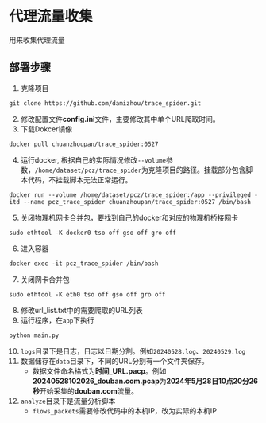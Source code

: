 # 代理流量收集

用来收集代理流量

## 部署步骤
1. 克隆项目
```
git clone https://github.com/damizhou/trace_spider.git
```
2. 修改配置文件**config.ini**文件，主要修改其中单个URL爬取时间。
3. 下载Dokcer镜像
```
docker pull chuanzhoupan/trace_spider:0527
```
4. 运行docker, 根据自己的实际情况修改`--volume`参数，`/home/dataset/pcz/trace_spider`为克隆项目的路径。挂载部分包含脚本代码，不挂载脚本无法正常运行。
```
docker run --volume /home/dataset/pcz/trace_spider:/app --privileged -itd --name pcz_trace_spider chuanzhoupan/trace_spider:0527 /bin/bash
```
5. 关闭物理机网卡合并包，要找到自己的docker和对应的物理机桥接网卡
```
sudo ethtool -K docker0 tso off gso off gro off
```
6. 进入容器
```
docker exec -it pcz_trace_spider /bin/bash  
```
7. 关闭网卡合并包
```
sudo ethtool -K eth0 tso off gso off gro off
```
8. 修改url_list.txt中的需要爬取的URL列表
9. 运行程序，在`app`下执行
```
python main.py
```
10. `logs`目录下是日志，日志以日期分割。例如`20240528.log`、`20240529.log`
11. 数据储存在`data`目录下，不同的URL分别有一个文件夹保存。
    - 数据文件命名格式为**时间_URL.pacp**。例如**20240528102026_douban.com.pcap**为**2024年5月28日10点20分26秒**开始采集的**douban.com**流量。
12. `analyze`目录下是流量分析脚本
    - `flows_packets`需要修改代码中的本机IP，改为实际的本机IP